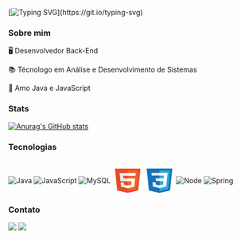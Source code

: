 <!-- ### Olá, eu me chamo Victor!  -->
[![Typing SVG](https://readme-typing-svg.demolab.com/?lines=Olá,+me+chamo+Victor+Bernardo!;Seja+bem+vindo!)](https://git.io/typing-svg)
### Sobre mim
🖥️ Desenvolvedor Back-End

📚 Técnologo em Análise e Desenvolvimento de Sistemas

🥰 Amo Java e JavaScript

### Stats
[![Anurag's GitHub stats](https://github-readme-stats.vercel.app/api?username=victorbern&count_private=true&show_icons=true&theme=tokyonight)](https://github.com/anuraghazra/github-readme-stats)
<!-- [![Top Langs](https://github-readme-stats.vercel.app/api/top-langs/?username=victorbern&layout=compact&hide=python)](https://github.com/anuraghazra/github-readme-stats) -->


### Tecnologias
<div style="display: inline_block"><br>
  <img align="center" alt="Java" height="50" width="60" src="https://cdn.jsdelivr.net/gh/devicons/devicon/icons/java/java-original.svg">
  <img align="center" alt="JavaScript" height="50" width="60" src="https://cdn.jsdelivr.net/gh/devicons/devicon/icons/javascript/javascript-original.svg">
  <img align="center" alt="MySQL" height="50" width="60" src="https://cdn.jsdelivr.net/gh/devicons/devicon/icons/mysql/mysql-original.svg">
  <img align="center" alt="HTML" height="50" width="60" src="https://raw.githubusercontent.com/devicons/devicon/master/icons/html5/html5-original.svg">
  <img align="center" alt="CSS" height="50" width="60" src="https://raw.githubusercontent.com/devicons/devicon/master/icons/css3/css3-original.svg">
  <img align="center" alt="Node" height="50" width="60" src="https://cdn.jsdelivr.net/gh/devicons/devicon/icons/nodejs/nodejs-original-wordmark.svg">
  <img align="center" alt="Spring" height="50" width="60" src="https://cdn.jsdelivr.net/gh/devicons/devicon/icons/spring/spring-original-wordmark.svg">
</div>

### Contato
<a href = "mailto:victorbrnd.deoliveira@gmail.com"><img src="https://img.shields.io/badge/-Gmail-%23333?style=for-the-badge&logo=gmail&logoColor=white" target="_blank"></a>
  <a href="https://www.linkedin.com/in/victor-bernardo-de-oliveira-4338b219b/" target="_blank"><img src="https://img.shields.io/badge/-LinkedIn-%230077B5?style=for-the-badge&logo=linkedin&logoColor=white" target="_blank"></a> 
<!--
**victorbern/victorbern** is a ✨ _special_ ✨ repository because its `README.md` (this file) appears on your GitHub profile.

Here are some ideas to get you started:

- 🔭 I’m currently working on ...
- 🌱 I’m currently learning ...
- 👯 I’m looking to collaborate on ...
- 🤔 I’m looking for help with ...
- 💬 Ask me about ...
- 📫 How to reach me: ...
- 😄 Pronouns: ...
- ⚡ Fun fact: ...
-->
